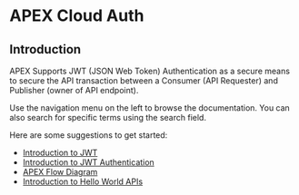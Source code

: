 # APEX Cloud Auth

## Introduction
APEX Supports JWT (JSON Web Token) Authentication as a secure means to secure the API transaction between a Consumer (API Requester) and Publisher (owner of API endpoint).

Use the navigation menu on the left to browse the documentation. You can also search for specific terms using the search field.

Here are some suggestions to get started:

- [Introduction to JWT](/docs/dev/introduction.md)
- [Introduction to JWT Authentication](/docs/dev/jwt-auth.md)
- [APEX Flow Diagram](/docs/dev/apex-flow-diagram.md)
- [Introduction to Hello World APIs](/docs/hello-world/jwt-auth.md)
